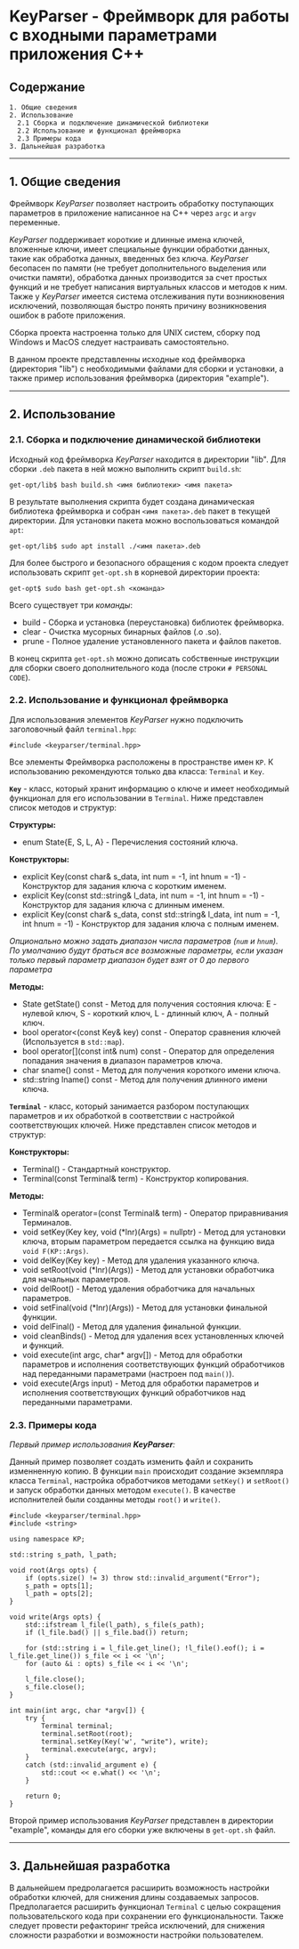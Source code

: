 # KeyParser - Фреймворк для работы с входными параметрами приложения C++

## **Содержание**

    1. Общие сведения
    2. Использование
      2.1 Сборка и подключение динамической библиотеки
      2.2 Использование и функционал фреймворка
      2.3 Примеры кода
    3. Дальнейшая разработка

---
## **1. Общие сведения**
Фреймворк *KeyParser* позволяет настроить обработку поступающих параметров в приложение написанное на C++ через `argc` и `argv` переменные.

*KeyParser* поддерживает короткие и длинные имена ключей, вложенные ключи, имеет специальные функции обработки данных, такие как обработка данных, введенных без ключа.
*KeyParser* бесопасен по памяти (не требует дополнительного выделения или очистки памяти), обработка данных производится за счет простых функций и не требует написания виртуальных классов и методов к ним.
Также у *KeyParser* имеется система отслеживания пути возникновения исключений, позволяющая быстро понять причину возникновения ошибок в работе приложения.

Сборка проекта настроенна только для UNIX систем, сборку под Windows и MacOS следует настраивать самостоятельно.

В данном проекте представленны исходные код фреймворка (директория "lib") с необходимыми файлами для сборки и установки, а также пример использования фреймворка (директория "example").

---
## **2. Использование**

### **2.1. Сборка и подключение динамической библиотеки**

Исходный код фреймворка *KeyParser* находится в директории "lib". Для сборки `.deb` пакета в ней можно выполнить скрипт `build.sh`:

    get-opt/lib$ bash build.sh <имя библиотеки> <имя пакета>

В результате выполнения скрипта будет создана динамическая библиотека фреймворка и собран `<имя пакета>.deb` пакет в текущей директории.
Для установки пакета можно воспользоваться командой `apt`:

    get-opt/lib$ sudo apt install ./<имя пакета>.deb

Для более быстрого и безопасного обращения с кодом проекта следует использовать скрипт `get-opt.sh` в корневой директории проекта:

    get-opt$ sudo bash get-opt.sh <команда>

Всего существует три *команды*:
* build - Сборка и установка (переустановка) библиотек фреймворка. 
* clear - Очистка мусорных бинарных файлов (.o .so).
* prune - Полное удаление установленного пакета и файлов пакетов.

В конец скрипта `get-opt.sh` можно дописать собственные инструкции для сборки своего дополнительного кода (после строки `# PERSONAL CODE`).

### **2.2. Использование и функционал фреймворка**
Для использования элементов *KeyParser* нужно подключить заголовочный файл `terminal.hpp`:

    #include <keyparser/terminal.hpp>

Все элементы Фреймворка расположены в пространстве имен `KP`. К использованию рекомендуются только два класса: `Terminal` и `Key`.

**`Key`** - класс, который хранит информацию о ключе и имеет необходимый функционал для его использовании в `Terminal`. Ниже представлен список методов и структур:

**Структуры:**
* enum State{E, S, L, A} - Перечисления состояний ключа.

**Конструкторы:**
* explicit Key(const char& s_data, int num = -1, int hnum = -1) - Конструктор для задания ключа с коротким именем.
* explicit Key(const std::string& l_data, int num = -1, int hnum = -1) - Конструктор для задания ключа с длинным именем.
* explicit Key(const char& s_data, const std::string& l_data, int num = -1, int hnum = -1) - Конструктор для задания ключа с полным именем.

*Опционально можно задать диапазон числа параметров (`num` и `hnum`). По умолчанию будут браться все возможные параметры, если указан только первый параметр диапазон будет взят от 0 до первого параметра*

**Методы:**
* State getState() const - Метод для получения состояния ключа: E - нулевой ключ, S - короткий ключ, L - длинный ключ, A - полный ключ.
* bool operator<(const Key& key) const - Оператор сравнения ключей (Используется в `std::map`).
* bool operator[](const int& num) const - Оператор для определения попадания значения в диапазон параметров ключа.
* char sname() const - Метод для получения короткого имени ключа.
* std::string lname() const - Метод для получения длинного имени ключа.

**`Terminal`** - класс, который занимается разбором поступающих параметров и их обработкой в соответствии с настройкой соответствующих ключей. Ниже представлен список методов и структур:

**Конструкторы:**
* Terminal() - Стандартный конструктор.
* Terminal(const Terminal& term) - Конструктор копирования.

**Методы:**
* Terminal& operator=(const Terminal& term) - Оператор приравнивания Терминалов.
* void setKey(Key key, void (*lnr)(Args) = nullptr) - Метод для установки ключа, вторым параметром передается ссылка на функцию вида `void F(KP::Args)`.
* void delKey(Key key) - Метод для удаления указанного ключа.
* void setRoot(void (*lnr)(Args)) - Метод для установки обработчика для начальных параметров.
* void delRoot() - Метод удаления обработчика для начальных параметров.
* void setFinal(void (*lnr)(Args)) - Метод для установки финальной функции.
* void delFinal() - Метод для удаления финальной функции.
* void cleanBinds() - Метод для удаления всех установленных ключей и функций.
* void execute(int argc, char* argv[]) - Метод для обработки параметров и исполнения соответствующих функций обработчиков над переданными параметрами (настроен под `main()`).
* void execute(Args input) - Метод для обработки параметров и исполнения соответствующих функций обработчиков над переданными параметрами.

### **2.3. Примеры кода**

*Первый пример использования **KeyParser**:*

Данный пример позволяет создать изменить файл и сохранить изменненную копию.
В функции `main` происходит создание экземпляра класса `Terminal`, настройка обработчиков методами `setKey()` и `setRoot()` и запуск обработки данных методом `execute()`.
В качестве исполнителей были созданны методы `root()` и `write()`.

    #include <keyparser/terminal.hpp>
    #include <string>

    using namespace KP;

    std::string s_path, l_path;

    void root(Args opts) {
		if (opts.size() != 3) throw std::invalid_argument("Error");
		s_path = opts[1];
		l_path = opts[2];
	}

    void write(Args opts) {
        std::ifstream l_file(l_path), s_file(s_path);
        if (l_file.bad() || s_file.bad()) return;
        
        for (std::string i = l_file.get_line(); !l_file().eof(); i = l_file.get_line()) s_file << i << '\n';
        for (auto &i : opts) s_file << i << '\n';

        l_file.close();
        s_file.close();
    }

    int main(int argc, char *argv[]) {
        try {
            Terminal terminal;
            terminal.setRoot(root);
            terminal.setKey(Key('w', "write"), write);
            terminal.execute(argc, argv);
        }
        catch (std::invalid_argument e) {
            std::cout << e.what() << '\n';
        }

        return 0;
    }

Второй пример использования *KeyParser* представлен в директории "example", команды для его сборки уже включены в `get-opt.sh` файл.

---
## **3. Дальнейшая разработка**

В дальнейшем предролагается расширить возможность настройки обработки ключей, для снижения длины создаваемых запросов.
Предполагается расширить функционал `Terminal` с целью сокращения пользовательского кода при сохранении его функциональности.
Также следует провести рефакторинг трейса исключений, для снижения сложности разработки и возможности настройки пользователем.
